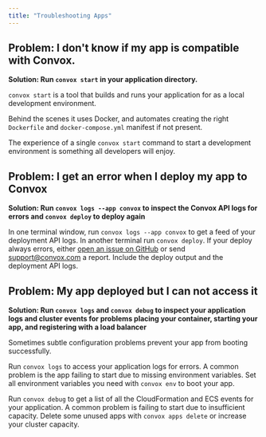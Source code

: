```yaml
---
title: "Troubleshooting Apps"
---
```

## Problem: I don't know if my app is compatible with Convox.

**Solution: Run `convox start` in your application directory.**

`convox start` is a tool that builds and runs your application for as a local development environment.

Behind the scenes it uses Docker, and automates creating the right `Dockerfile` and `docker-compose.yml` manifest if not present.

The experience of a single `convox start` command to start a development environment is something all developers will enjoy.

## Problem: I get an error when I deploy my app to Convox

**Solution: Run `convox logs --app convox` to inspect the Convox API logs for errors and `convox deploy` to deploy again**

In one terminal window, run `convox logs --app convox` to get a feed of your deployment API logs. In another terminal run `convox deploy`. If your deploy always errors, either [open an issue on GitHub](https://github.com/convox/kernel/issues) or send support@convox.com a report. Include the deploy output and the deployment API logs.

## Problem: My app deployed but I can not access it

**Solution: Run `convox logs` and `convox debug` to inspect your application logs and cluster events for problems placing your container, starting your app, and registering with a load balancer**

Sometimes subtle configuration problems prevent your app from booting successfully.

Run `convox logs` to access your application logs for errors. A common problem is the app failing to start due to missing environment variables. Set all environment variables you need with `convox env` to boot your app.

Run `convox debug` to get a list of all the CloudFormation and ECS events for your application. A common problem is failing to start due to insufficient capacity. Delete some unused apps with `convox apps delete` or increase your cluster capacity.
